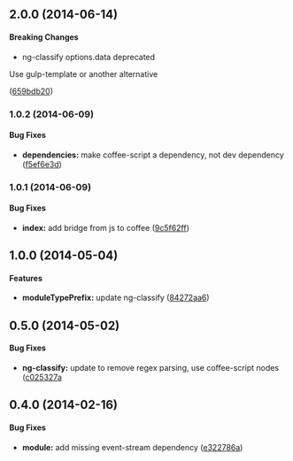 ## 2.0.0 (2014-06-14)


#### Breaking Changes

* ng-classify options.data deprecated

Use gulp-template or another alternative

 ([659bdb20](https://github.com/CaryLandholt/gulp-ng-classify/commit/659bdb20d11db6ad36d536349b6cd6fa30bc55d1))


<a name="1.0.2"></a>
### 1.0.2  (2014-06-09)


#### Bug Fixes

* **dependencies:** make coffee-script a dependency, not dev dependency ([f5ef6e3d](https://github.com/CaryLandholt/gulp-ng-classify/commit/f5ef6e3ddd2ac15ce9bf8ab4c011950e02d02d24))


<a name="1.0.1"></a>
### 1.0.1  (2014-06-09)


#### Bug Fixes

* **index:** add bridge from js to coffee ([9c5f62ff](https://github.com/CaryLandholt/gulp-ng-classify/commit/9c5f62fff77b2f062a805b425378875f87d689c1))


<a name="1.0.0"></a>
## 1.0.0  (2014-05-04)


#### Features

* **moduleTypePrefix:** update ng-classify ([84272aa6](https://github.com/CaryLandholt/gulp-ng-classify/commit/84272aa6ae6de84f2cab26f0278e9b447494e5fe))


<a name="0.5.0"></a>
## 0.5.0  (2014-05-02)


#### Bug Fixes

* **ng-classify:** update to remove regex parsing, use coffee-script nodes ([c025327a](https://github.com/CaryLandholt/gulp-ng-classify/commit/c025327a167b8e70640a9d38a0f5d6c168542227)


<a name="0.4.0"></a>
## 0.4.0  (2014-02-16)


#### Bug Fixes

* **module:** add missing event-stream dependency ([e322786a](https://github.com/CaryLandholt/gulp-ng-classify/commit/e322786a11c86e89c4a1397e2dc505fc980ef4de))